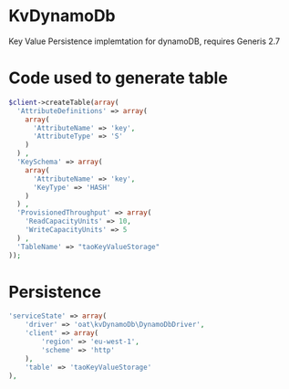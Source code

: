 KvDynamoDb
==========

Key Value Persistence implemtation for dynamoDB, requires Generis 2.7


Code used to generate table
===========================
```php
$client->createTable(array(
  'AttributeDefinitions' => array(
    array(
      'AttributeName' => 'key',
      'AttributeType' => 'S'
    )
  ) ,
  'KeySchema' => array(
    array(
      'AttributeName' => 'key',
      'KeyType' => 'HASH'
    )
  ) ,
  'ProvisionedThroughput' => array(
    'ReadCapacityUnits' => 10,
    'WriteCapacityUnits' => 5
  ) ,
  'TableName' => "taoKeyValueStorage"
)); 
```

Persistence
===========
```php
'serviceState' => array(
    'driver' => 'oat\kvDynamoDb\DynamoDbDriver',
    'client' => array(
        'region' => 'eu-west-1',
        'scheme' => 'http'
    ),
    'table' => 'taoKeyValueStorage'
),
```
